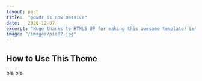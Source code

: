 ```yaml
---
layout: post
title:  "powdr is now massive"
date:   2020-12-07
excerpt: "Huge thanks to HTML5 UP for making this awesome template! Let's see what it can do"
image: "/images/pic02.jpg"
---
```


## How to Use This Theme
bla bla






































